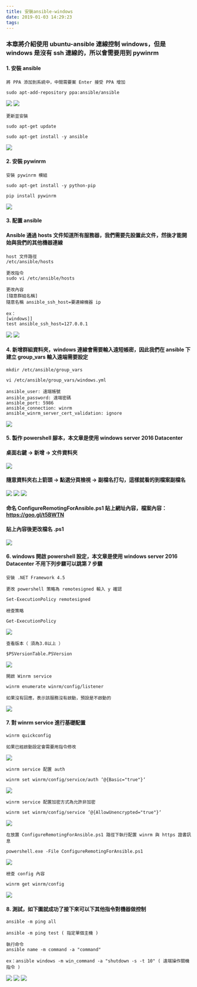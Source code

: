 ```yaml
---
title: 安裝ansible-windows
date: 2019-01-03 14:29:23
tags:
---
```


### 本章將介紹使用 ubuntu-ansible 連線控制 windows，但是 windows 是沒有 ssh 連線的，所以會需要用到 pywinrm

#### 1. 安裝 ansible

```
將 PPA 添加到系統中，中間需要案 Enter 接受 PPA 增加

sudo apt-add-repository ppa:ansible/ansible
```

![ ](images/1.png)
![ ](images/2.png)

```
更新並安裝

sudo apt-get update

sudo apt-get install -y ansible
```

![ ](images/3.png)

#### 2. 安裝 pywinrm

```
安裝 pywinrm 模組

sudo apt-get install -y python-pip

pip install pywinrm
```

![ ](images/4.png)

#### 3. 配置 ansible

#### Ansible 通過 hosts 文件知道所有服務器，我們需要先設置此文件，然後才能開始與我們的其他機器連線

```
host 文件路徑
/etc/ansible/hosts

更改指令
sudo vi /etc/ansible/hosts

更改內容
[隨意群組名稱]
隨意名稱 ansible_ssh_host=要連線機器 ip

ex：
[windows]]
test ansible_ssh_host=127.0.0.1
```

![ ](images/5.png)
![ ](images/6.png)

#### 4. 新增群組資料夾，windows 連線會需要輸入遠短帳密，因此我們在 ansible 下建立 group_vars 輸入遠端需要設定

```
mkdir /etc/ansible/group_vars

vi /etc/ansible/group_vars/windows.yml

ansible_user: 遠端帳號
ansible_password: 遠端密碼
ansible_port: 5986
ansible_connection: winrm
ansible_winrm_server_cert_validation: ignore
```

![ ](images/7.png)

#### 5. 製作 powershell 腳本，本文章是使用 windows server 2016 Datacenter

#### 桌面右鍵 → 新增 → 文件資料夾

![ ](images/19.png)

#### 隨意資料夾右上箭頭 → 點選分頁檢視 → 副檔名打勾，這樣就看的到檔案副檔名

![ ](images/20.png)
![ ](images/21.png)
![ ](images/22.png)

#### 命名 ConfigureRemotingForAnsible.ps1 貼上網址內容，檔案內容：https://goo.gl/t5BWTN

#### 貼上內容後更改檔名 .ps1

![ ](images/23.png)

#### 6. windows 開啟 powershell 設定，本文章是使用 windows server 2016 Datacenter 不用下列步驟可以跳第 7 步驟

```
安裝 .NET Framework 4.5
```

```
更改 powershell 策略為 remotesigned 輸入 y 確認

Set-ExecutionPolicy remotesigned

檢查策略

Get-ExecutionPolicy

```

![ ](images/15.png)

```
查看版本（ 須為3.0以上 ）

$PSVersionTable.PSVersion
```

![ ](images/16.png)

```
開啟 Winrm service

winrm enumerate winrm/config/listener

如果沒有回應，表示該服務沒有啟動，預設是不啟動的
```

![ ](images/17.png)

#### 7. 對 winrm service 進行基礎配置

```
winrm quickconfig

如果已經啟動設定會需要用指令修改
```

![ ](images/18.png)

```
winrm service 配置 auth

winrm set winrm/config/service/auth ‘@{Basic="true"}‘
```

![ ](images/8.png)

```
winrm service 配置加密方式為允許非加密

winrm set winrm/config/service ‘@{AllowUnencrypted="true"}‘
```

![ ](images/9.png)

```
在放置 ConfigureRemotingForAnsible.ps1 路徑下執行配置 winrm 與 https 證書訊息

powershell.exe -File ConfigureRemotingForAnsible.ps1
```

![ ](images/10.png)

```
檢查 config 內容

winrm get winrm/config
```

![ ](images/14.png)

#### 8. 測試，如下圖就成功了接下來可以下其他指令對機器做控制

```
ansible -m ping all

ansible -m ping test ( 指定單個主機 )
```

```
執行命令
ansible name -m command -a "command"

ex：ansible windows -m win_command -a "shutdown -s -t 10" ( 遠端操作關機指令 )
```

![ ](images/11.png)
![ ](images/12.png)
![ ](images/13.png)